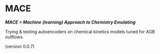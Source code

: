 # MACE

***MACE = Machine (learning) Approach to Chemistry Emulating***

Trying & testing autoencoders on chemical kinetics models tuned for AGB outflows.

(version 0.0.7)
